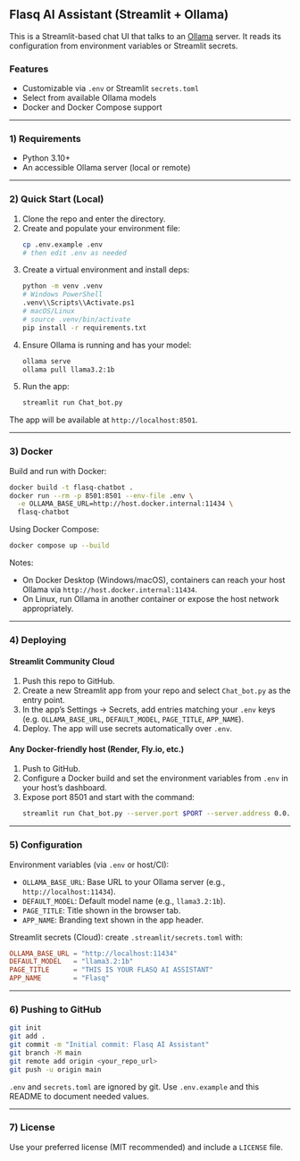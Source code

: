 ## Flasq AI Assistant (Streamlit + Ollama)

This is a Streamlit-based chat UI that talks to an [Ollama](https://ollama.ai) server. It reads its configuration from environment variables or Streamlit secrets.

### Features
- Customizable via `.env` or Streamlit `secrets.toml`
- Select from available Ollama models
- Docker and Docker Compose support

---

### 1) Requirements
- Python 3.10+
- An accessible Ollama server (local or remote)

---

### 2) Quick Start (Local)
1. Clone the repo and enter the directory.
2. Create and populate your environment file:
   ```bash
   cp .env.example .env
   # then edit .env as needed
   ```
3. Create a virtual environment and install deps:
   ```bash
   python -m venv .venv
   # Windows PowerShell
   .venv\\Scripts\\Activate.ps1
   # macOS/Linux
   # source .venv/bin/activate
   pip install -r requirements.txt
   ```
4. Ensure Ollama is running and has your model:
   ```bash
   ollama serve
   ollama pull llama3.2:1b
   ```
5. Run the app:
   ```bash
   streamlit run Chat_bot.py
   ```

The app will be available at `http://localhost:8501`.

---

### 3) Docker
Build and run with Docker:
```bash
docker build -t flasq-chatbot .
docker run --rm -p 8501:8501 --env-file .env \
  -e OLLAMA_BASE_URL=http://host.docker.internal:11434 \
  flasq-chatbot
```

Using Docker Compose:
```bash
docker compose up --build
```

Notes:
- On Docker Desktop (Windows/macOS), containers can reach your host Ollama via `http://host.docker.internal:11434`.
- On Linux, run Ollama in another container or expose the host network appropriately.

---

### 4) Deploying

#### Streamlit Community Cloud
1. Push this repo to GitHub.
2. Create a new Streamlit app from your repo and select `Chat_bot.py` as the entry point.
3. In the app’s Settings → Secrets, add entries matching your `.env` keys (e.g. `OLLAMA_BASE_URL`, `DEFAULT_MODEL`, `PAGE_TITLE`, `APP_NAME`).
4. Deploy. The app will use secrets automatically over `.env`.

#### Any Docker-friendly host (Render, Fly.io, etc.)
1. Push to GitHub.
2. Configure a Docker build and set the environment variables from `.env` in your host’s dashboard.
3. Expose port 8501 and start with the command:
   ```bash
   streamlit run Chat_bot.py --server.port $PORT --server.address 0.0.0.0
   ```

---

### 5) Configuration
Environment variables (via `.env` or host/CI):
- `OLLAMA_BASE_URL`: Base URL to your Ollama server (e.g., `http://localhost:11434`).
- `DEFAULT_MODEL`: Default model name (e.g., `llama3.2:1b`).
- `PAGE_TITLE`: Title shown in the browser tab.
- `APP_NAME`: Branding text shown in the app header.

Streamlit secrets (Cloud): create `.streamlit/secrets.toml` with:
```toml
OLLAMA_BASE_URL = "http://localhost:11434"
DEFAULT_MODEL   = "llama3.2:1b"
PAGE_TITLE      = "THIS IS YOUR FLASQ AI ASSISTANT"
APP_NAME        = "Flasq"
```

---

### 6) Pushing to GitHub
```bash
git init
git add .
git commit -m "Initial commit: Flasq AI Assistant"
git branch -M main
git remote add origin <your_repo_url>
git push -u origin main
```

`.env` and `secrets.toml` are ignored by git. Use `.env.example` and this README to document needed values.

---

### 7) License
Use your preferred license (MIT recommended) and include a `LICENSE` file.


